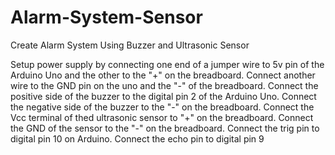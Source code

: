 # Alarm-System-Sensor
Create Alarm System Using Buzzer and Ultrasonic Sensor

Setup power supply by connecting one end of a jumper wire to 5v pin of the Arduino Uno and the other to the "+" on the breadboard.
Connect another wire to the GND pin on the uno and the "-" of the breadboard.
Connect the positive side of the buzzer to the digital pin 2 of the Arduino Uno.
Connect the negative side of the buzzer to the "-" on the breadboard.
Connect the Vcc terminal of thed ultrasonic sensor to "+" on the breadboard.
Connect the GND of the sensor to the "-" on the breadboard.
Connect the trig pin to digital pin 10 on Arduino.
Connect the echo pin to digital pin 9
